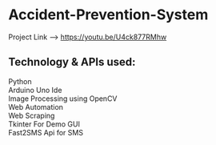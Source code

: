 # Accident-Prevention-System
Project Link --> https://youtu.be/U4ck877RMhw
## Technology & APIs used:
 Python<br>
 Arduino Uno Ide<br>
 Image Processing using OpenCV<br>
 Web Automation<br>
 Web Scraping<br>
 Tkinter For Demo GUI<br>
 Fast2SMS Api for SMS<br>
 
